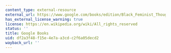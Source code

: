 ```yaml
---
content_type: external-resource
external_url: https://www.google.com/books/edition/Black_Feminist_Thought/lbraqrCpA2wC?hl=en&gbpv=1
has_external_license_warning: true
license: https://en.wikipedia.org/wiki/All_rights_reserved
status: ''
title: Google Books
uid: df2a3f48-f15e-4e7a-a3cd-c2f6a05decd2
wayback_url: ''
---
```

